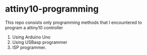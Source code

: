 # attiny10-programming
This repo consists only programming methods that I encountered to program a attiny10 controller
1. Using Arduino Uno
2. Using USBasp programmer
3. ISP programmer.

